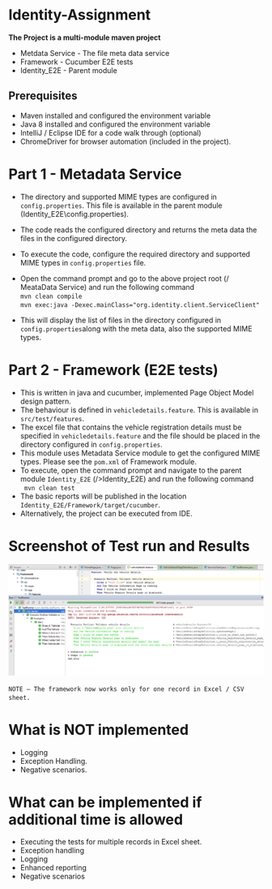 # Identity-Assignment
<b>The Project is a multi-module maven project</b>
* Metdata Service - The file meta data service
* Framework - Cucumber E2E tests
* Identity_E2E - Parent module

## Prerequisites
*	Maven installed and configured the environment variable
*	Java 8 installed and configured the environment variable
*	IntelliJ / Eclipse IDE for a code walk through (optional)
*	ChromeDriver for browser automation (included in the project).

# Part 1 - Metadata Service
* The directory and supported MIME types are configured in `config.properties`. This file is available in the parent module (Identity_E2E\config.properties). 
* The code reads the configured directory and returns the meta data the files in the configured directory.

* To execute the code, configure the required directory and supported MIME types in `config.properties` file. 
* Open the command prompt and go to the above project root (/ MeataData Service) and run the following command <br>
 `mvn clean compile`<br>
 `mvn exec:java -Dexec.mainClass="org.identity.client.ServiceClient"`
* This will display the list of files in the directory configured in `config.properties`along with the meta data, also the supported MIME types.

# Part 2 - Framework (E2E tests)
* This is written in java and cucumber, implemented Page Object Model design pattern.
* The behaviour is defined in `vehicledetails.feature`. This is available in `src/test/features`.
* The excel file that contains the vehicle registration details must be specified in `vehicledetails.feature` and the file should be placed in the directory configured in `config.properties`.
* This module uses Metadata Service module to get the configured MIME types. Please see the `pom.xml` of Framework module.
* To execute, open the command prompt and navigate to the parent module `Identity_E2E` (/>Identity_E2E) and run the following command <br>
` mvn clean test`
* The basic reports will be published in the location `Identity_E2E/Framework/target/cucumber`. 
* Alternatively, the project can be executed from IDE.

# Screenshot of Test run and Results
![ScreenShot](https://github.com/sivvaa/Identity-Assignment/blob/master/TestResults.png)

`NOTE – The framework now works only for one record in Excel / CSV sheet.`

# What is NOT implemented
* Logging
* Exception Handling.
* Negative scenarios.

# What can be implemented if additional time is allowed
* Executing the tests for multiple records in Excel sheet.
* Exception handling
* Logging
* Enhanced reporting
* Negative scenarios



